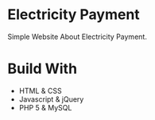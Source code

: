 # Electricity Payment
Simple Website About Electricity Payment.

# Build With
* HTML & CSS
* Javascript & jQuery
* PHP 5 & MySQL
